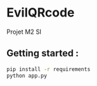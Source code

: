 # EvilQRcode
Projet M2 SI

## Getting started :

```bash
pip install -r requirements
python app.py
```
